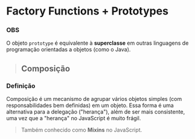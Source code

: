 # Factory Functions + Prototypes

### **OBS**

O objeto `prototype` é equivalente à **superclasse** em outras linguagens de programação orientadas a objetos (como o Java).

> ## **Composição**

### **Definição**

Composição é um mecanismo de agrupar vários objetos simples (com responsabilidades bem definidas) em um objeto. Essa forma é uma alternativa para a delegação ("herança"), além de ser mais consistente, uma vez que a "herança" no JavaScript é muito frágil.

> Também conhecido como **Mixins** no JavaScript.